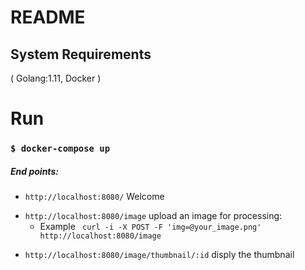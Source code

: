 # README

## System Requirements
( Golang:1.11, Docker )
# Run
### `$ docker-compose up`
##### End points:
- `http://localhost:8080/` Welcome
* `http://localhost:8080/image` upload an image for processing:
  - Example ` curl -i -X POST -F 'img=@your_image.png' http://localhost:8080/image`

- `http://localhost:8080/image/thumbnail/:id` disply the thumbnail